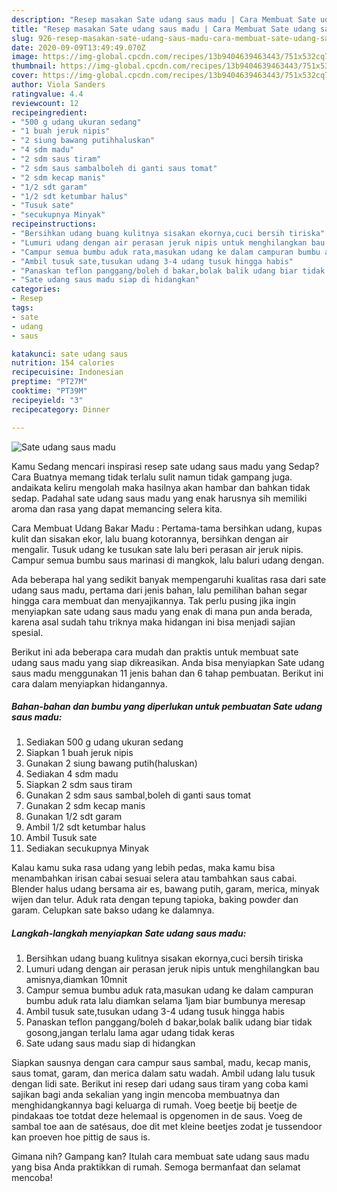 ```yaml
---
description: "Resep masakan Sate udang saus madu | Cara Membuat Sate udang saus madu Yang Paling Enak"
title: "Resep masakan Sate udang saus madu | Cara Membuat Sate udang saus madu Yang Paling Enak"
slug: 926-resep-masakan-sate-udang-saus-madu-cara-membuat-sate-udang-saus-madu-yang-paling-enak
date: 2020-09-09T13:49:49.070Z
image: https://img-global.cpcdn.com/recipes/13b9404639463443/751x532cq70/sate-udang-saus-madu-foto-resep-utama.jpg
thumbnail: https://img-global.cpcdn.com/recipes/13b9404639463443/751x532cq70/sate-udang-saus-madu-foto-resep-utama.jpg
cover: https://img-global.cpcdn.com/recipes/13b9404639463443/751x532cq70/sate-udang-saus-madu-foto-resep-utama.jpg
author: Viola Sanders
ratingvalue: 4.4
reviewcount: 12
recipeingredient:
- "500 g udang ukuran sedang"
- "1 buah jeruk nipis"
- "2 siung bawang putihhaluskan"
- "4 sdm madu"
- "2 sdm saus tiram"
- "2 sdm saus sambalboleh di ganti saus tomat"
- "2 sdm kecap manis"
- "1/2 sdt garam"
- "1/2 sdt ketumbar halus"
- "Tusuk sate"
- "secukupnya Minyak"
recipeinstructions:
- "Bersihkan udang buang kulitnya sisakan ekornya,cuci bersih tiriska"
- "Lumuri udang dengan air perasan jeruk nipis untuk menghilangkan bau amisnya,diamkan 10mnit"
- "Campur semua bumbu aduk rata,masukan udang ke dalam campuran bumbu aduk rata lalu diamkan selama 1jam biar bumbunya meresap"
- "Ambil tusuk sate,tusukan udang 3-4 udang tusuk hingga habis"
- "Panaskan teflon panggang/boleh d bakar,bolak balik udang biar tidak gosong,jangan terlalu lama agar udang tidak keras"
- "Sate udang saus madu siap di hidangkan"
categories:
- Resep
tags:
- sate
- udang
- saus

katakunci: sate udang saus 
nutrition: 154 calories
recipecuisine: Indonesian
preptime: "PT27M"
cooktime: "PT39M"
recipeyield: "3"
recipecategory: Dinner

---
```



![Sate udang saus madu](https://img-global.cpcdn.com/recipes/13b9404639463443/751x532cq70/sate-udang-saus-madu-foto-resep-utama.jpg)

Kamu Sedang mencari inspirasi resep sate udang saus madu yang Sedap? Cara Buatnya memang tidak terlalu sulit namun tidak gampang juga. andaikata keliru mengolah maka hasilnya akan hambar dan bahkan tidak sedap. Padahal sate udang saus madu yang enak harusnya sih memiliki aroma dan rasa yang dapat memancing selera kita.

Cara Membuat Udang Bakar Madu : Pertama-tama bersihkan udang, kupas kulit dan sisakan ekor, lalu buang kotorannya, bersihkan dengan air mengalir. Tusuk udang ke tusukan sate lalu beri perasan air jeruk nipis. Campur semua bumbu saus marinasi di mangkok, lalu baluri udang dengan.

Ada beberapa hal yang sedikit banyak mempengaruhi kualitas rasa dari sate udang saus madu, pertama dari jenis bahan, lalu pemilihan bahan segar hingga cara membuat dan menyajikannya. Tak perlu pusing jika ingin menyiapkan sate udang saus madu yang enak di mana pun anda berada, karena asal sudah tahu triknya maka hidangan ini bisa menjadi sajian spesial.


Berikut ini ada beberapa cara mudah dan praktis untuk membuat sate udang saus madu yang siap dikreasikan. Anda bisa menyiapkan Sate udang saus madu menggunakan 11 jenis bahan dan 6 tahap pembuatan. Berikut ini cara dalam menyiapkan hidangannya.

<!--inarticleads1-->

##### Bahan-bahan dan bumbu yang diperlukan untuk pembuatan Sate udang saus madu:

1. Sediakan 500 g udang ukuran sedang
1. Siapkan 1 buah jeruk nipis
1. Gunakan 2 siung bawang putih(haluskan)
1. Sediakan 4 sdm madu
1. Siapkan 2 sdm saus tiram
1. Gunakan 2 sdm saus sambal,boleh di ganti saus tomat
1. Gunakan 2 sdm kecap manis
1. Gunakan 1/2 sdt garam
1. Ambil 1/2 sdt ketumbar halus
1. Ambil Tusuk sate
1. Sediakan secukupnya Minyak


Kalau kamu suka rasa udang yang lebih pedas, maka kamu bisa menambahkan irisan cabai sesuai selera atau tambahkan saus cabai. Blender halus udang bersama air es, bawang putih, garam, merica, minyak wijen dan telur. Aduk rata dengan tepung tapioka, baking powder dan garam. Celupkan sate bakso udang ke dalamnya. 

<!--inarticleads2-->

##### Langkah-langkah menyiapkan Sate udang saus madu:

1. Bersihkan udang buang kulitnya sisakan ekornya,cuci bersih tiriska
1. Lumuri udang dengan air perasan jeruk nipis untuk menghilangkan bau amisnya,diamkan 10mnit
1. Campur semua bumbu aduk rata,masukan udang ke dalam campuran bumbu aduk rata lalu diamkan selama 1jam biar bumbunya meresap
1. Ambil tusuk sate,tusukan udang 3-4 udang tusuk hingga habis
1. Panaskan teflon panggang/boleh d bakar,bolak balik udang biar tidak gosong,jangan terlalu lama agar udang tidak keras
1. Sate udang saus madu siap di hidangkan


Siapkan sausnya dengan cara campur saus sambal, madu, kecap manis, saus tomat, garam, dan merica dalam satu wadah. Ambil udang lalu tusuk dengan lidi sate. Berikut ini resep dari udang saus tiram yang coba kami sajikan bagi anda sekalian yang ingin mencoba membuatnya dan menghidangkannya bagi keluarga di rumah. Voeg beetje bij beetje de pindakaas toe totdat deze helemaal is opgenomen in de saus. Voeg de sambal toe aan de satésaus, doe dit met kleine beetjes zodat je tussendoor kan proeven hoe pittig de saus is. 

Gimana nih? Gampang kan? Itulah cara membuat sate udang saus madu yang bisa Anda praktikkan di rumah. Semoga bermanfaat dan selamat mencoba!
